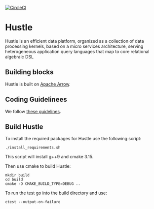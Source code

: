 [![CircleCI](https://circleci.com/github/UWQuickstep/hustle.svg?style=shield&circle-token=7ac82dc32c93004b877cc6ac9009e5a43f59e88b)](https://circleci.com/gh/UWQuickstep/hustle)


# Hustle
Hustle is an efficient data platform, organized as a collection of data processing kernels, based on a micro services architecture, serving heterogeneous application query languages that map to core relational algebraic DSL

## Building blocks
Hustle is built on [Apache Arrow](https://github.com/apache/arrow). 

## Coding Guidelinees
We follow [these guidelines](https://arrow.apache.org/docs/developers/cpp/development.html).


## Build Hustle

To install the required packages for Hustle use the following script:

```
./install_requirements.sh

```
This script will install g++9 and cmake 3.15.

Then use cmake to build Hustle:
```
mkdir build
cd build
cmake -D CMAKE_BUILD_TYPE=DEBUG .. 
```

To run the test go into the build directory and use:
```
ctest --output-on-failure
```
